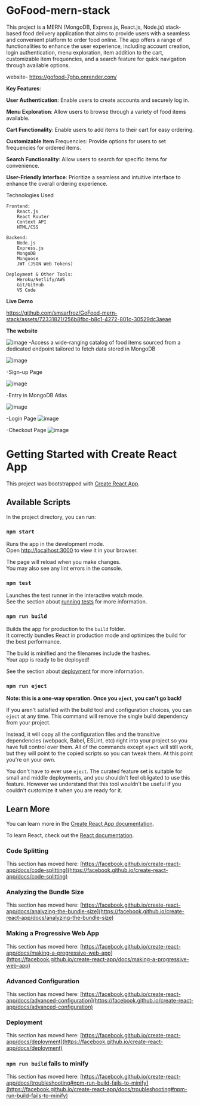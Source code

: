 # GoFood-mern-stack
This project is a MERN (MongoDB, Express.js, React.js, Node.js) stack-based food delivery application that aims to provide users with a seamless and convenient platform to order food online. The app offers a range of functionalities to enhance the user experience, including account creation, login authentication, menu exploration, item addition to the cart, customizable item frequencies, and a search feature for quick navigation through available options.

website- https://gofood-7ghp.onrender.com/

**Key Features**:

  **User Authentication**: Enable users to create accounts and securely log in.
  
  **Menu Exploration**: Allow users to browse through a variety of food items available.
  
  **Cart Functionality**: Enable users to add items to their cart for easy ordering.
  
  **Customizable Item** Frequencies: Provide options for users to set frequencies for ordered items.
  
  **Search Functionality**: Allow users to search for specific items for convenience.
  
  **User-Friendly Interface**: Prioritize a seamless and intuitive interface to enhance the overall ordering experience.

Technologies Used

    Frontend:
        React.js
        React Router
        Context API
        HTML/CSS 

    Backend:
        Node.js
        Express.js
        MongoDB
        Mongoose
        JWT (JSON Web Tokens)

    Deployment & Other Tools:
        Heroku/Netlify/AWS
        Git/GitHub
        VS Code

**Live Demo**



https://github.com/smsarfroz/GoFood-mern-stack/assets/72331821/256b8fbc-b8c1-4272-801c-30529dc3aeae


**The website**


![image](https://github.com/smsarfroz/GoFood-mern-stack/assets/72331821/8121bd70-2c06-4512-97c3-122a853896c0)
-Access a wide-ranging catalog of food items sourced from a dedicated endpoint tailored to fetch data stored in MongoDB

![image](https://github.com/smsarfroz/GoFood-mern-stack/assets/72331821/7b7c2511-9eb2-4f28-a1c6-5b35576705cb)


  -Sign-up Page

![image](https://github.com/smsarfroz/GoFood-mern-stack/assets/72331821/061b5822-3453-4615-b696-cf574b4b3562)

 -Entry in MongoDB Atlas

![image](https://github.com/smsarfroz/GoFood-mern-stack/assets/72331821/85ab820a-d055-45ca-9559-12130a5c1437)

 -Login Page
![image](https://github.com/smsarfroz/GoFood-mern-stack/assets/72331821/3aed1b7e-d6f1-45a8-a0c4-eec9413bffb2)

 -Checkout Page
![image](https://github.com/smsarfroz/GoFood-mern-stack/assets/72331821/b6e09afc-b76a-4387-bb0b-23ee19706226)

# Getting Started with Create React App

This project was bootstrapped with [Create React App](https://github.com/facebook/create-react-app).

## Available Scripts

In the project directory, you can run:

### `npm start`

Runs the app in the development mode.\
Open [http://localhost:3000](http://localhost:3000) to view it in your browser.

The page will reload when you make changes.\
You may also see any lint errors in the console.

### `npm test`

Launches the test runner in the interactive watch mode.\
See the section about [running tests](https://facebook.github.io/create-react-app/docs/running-tests) for more information.

### `npm run build`

Builds the app for production to the `build` folder.\
It correctly bundles React in production mode and optimizes the build for the best performance.

The build is minified and the filenames include the hashes.\
Your app is ready to be deployed!

See the section about [deployment](https://facebook.github.io/create-react-app/docs/deployment) for more information.

### `npm run eject`

**Note: this is a one-way operation. Once you `eject`, you can't go back!**

If you aren't satisfied with the build tool and configuration choices, you can `eject` at any time. This command will remove the single build dependency from your project.

Instead, it will copy all the configuration files and the transitive dependencies (webpack, Babel, ESLint, etc) right into your project so you have full control over them. All of the commands except `eject` will still work, but they will point to the copied scripts so you can tweak them. At this point you're on your own.

You don't have to ever use `eject`. The curated feature set is suitable for small and middle deployments, and you shouldn't feel obligated to use this feature. However we understand that this tool wouldn't be useful if you couldn't customize it when you are ready for it.

## Learn More

You can learn more in the [Create React App documentation](https://facebook.github.io/create-react-app/docs/getting-started).

To learn React, check out the [React documentation](https://reactjs.org/).

### Code Splitting

This section has moved here: [https://facebook.github.io/create-react-app/docs/code-splitting](https://facebook.github.io/create-react-app/docs/code-splitting)

### Analyzing the Bundle Size

This section has moved here: [https://facebook.github.io/create-react-app/docs/analyzing-the-bundle-size](https://facebook.github.io/create-react-app/docs/analyzing-the-bundle-size)

### Making a Progressive Web App

This section has moved here: [https://facebook.github.io/create-react-app/docs/making-a-progressive-web-app](https://facebook.github.io/create-react-app/docs/making-a-progressive-web-app)

### Advanced Configuration

This section has moved here: [https://facebook.github.io/create-react-app/docs/advanced-configuration](https://facebook.github.io/create-react-app/docs/advanced-configuration)

### Deployment

This section has moved here: [https://facebook.github.io/create-react-app/docs/deployment](https://facebook.github.io/create-react-app/docs/deployment)

### `npm run build` fails to minify

This section has moved here: [https://facebook.github.io/create-react-app/docs/troubleshooting#npm-run-build-fails-to-minify](https://facebook.github.io/create-react-app/docs/troubleshooting#npm-run-build-fails-to-minify)
